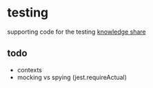 # testing

supporting code for the testing [knowledge share](https://docs.google.com/presentation/d/1rEHi_PJmmtLP-QubXntJWWXaoHueYB2g90J3tUCsh2k/edit#slide=id.gfb6914f3aa_0_348)

## todo

- contexts
- mocking vs spying (jest.requireActual)
